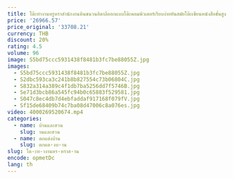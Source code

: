 ```yaml
---
title: โต๊ะทํางานหรูหราสํานักงานหินชนวนอิตาลีออกแบบโต๊ะคอมพิวเตอร์เรียบง่ายทันสมัยโต๊ะเขียนหนังสือขั้นสูง
price: '26966.57'
price_original: '33708.21'
currency: THB
discount: 20%
rating: 4.5
volume: 96
image: S5bd75ccc5931438f8481b3fc7be88055Z.jpg
images:
  - S5bd75ccc5931438f8481b3fc7be88055Z.jpg
  - S2dbc593ca3c241b8b827554c73b06804C.jpg
  - S832a314a389c4f1db7ba5256dd7f5746B.jpg
  - Se71d3bcb86a545fc94b0c65883f529581.jpg
  - S047c8ec4db7d4ebfaddaf917168f079fV.jpg
  - Sf15de68409b74c7ba08d47006c8a076es.jpg
video: 4000269520674.mp4
categories:
  - name: บ้านและสวน
    slug: านและสวน
  - name: ตกแต่งบ้าน
    slug: ตกแต-งบ-าน
slug: โต-ะท-างานหร-หราส-าน
encode: opmetDc
lang: th
---
```

  